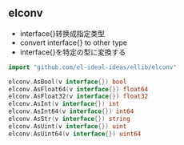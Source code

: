 ## elconv
- interface{}转换成指定类型
- convert interface{} to other type
- interface{}を特定の型に変換する
```go
import "github.com/el-ideal-ideas/ellib/elconv"

elconv.AsBool(v interface{}) bool
elconv.AsFloat64(v interface{}) float64
elconv.AsFloat32(v interface{}) float32
elconv.AsInt(v interface{}) int
elconv.AsInt64(v interface{}) int64
elconv.AsStr(v interface{}) string
elconv.AsUint(v interface{}) uint
elconv.AsUint64(v interface{}) uint64
```